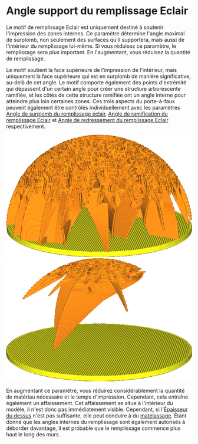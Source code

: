 Angle support du remplissage Eclair
====
Le motif de remplissage Eclair est uniquement destiné à soutenir l'impression des zones internes. Ce paramètre détermine l'angle maximal de surplomb, non seulement des surfaces qu'il supportera, mais aussi de l'intérieur du remplissage lui-même. Si vous réduisez ce paramètre, le remplissage sera plus important. En l'augmentant, vous réduisez la quantité de remplissage.

Le motif soutient la face supérieure de l'impression de l'intérieur, mais uniquement la face supérieure qui est en surplomb de manière significative, au-delà de cet angle. Le motif comporte également des points d'extrémité qui dépassent d'un certain angle pour créer une structure arborescente ramifiée, et les côtés de cette structure ramifiée ont un angle interne pour atteindre plus loin certaines zones. Ces trois aspects du porte-à-faux peuvent également être contrôlés individuellement avec les paramètres [Angle de surplomb du remplissage éclair](lightning_infill_overhang_angle.md), [Angle de ramification du remplissage Eclair](lightning_infill_prune_angle.md) et [Angle de redressement du remplissage Eclair](lightning_infill_straightening_angle.md) respectivement.


![Avec un angle de surplomb faible, un soutien important est nécessaire.](../../../articles/images/lightning_infill_support_angle_30.png)
![Avec un angle de surplomb élevé, les surplombs abrupts sont autorisés](../../../articles/images/lightning_infill_support_angle_60.png)

En augmentant ce paramètre, vous réduirez considérablement la quantité de matériau nécessaire et le temps d'impression. Cependant, cela entraîne également un affaissement. Cet affaissement se situe à l'intérieur du modèle, il n'est donc pas immédiatement visible. Cependant, si l'[Épaisseur du dessus](../top_bottom/top_thickness.md) n'est pas suffisante, elle peut conduire à du [matelassage](../troubleshooting/pillowing.md). Étant donné que les angles internes du remplissage sont également autorisés à déborder davantage, il est probable que le remplissage commence plus haut le long des murs.
